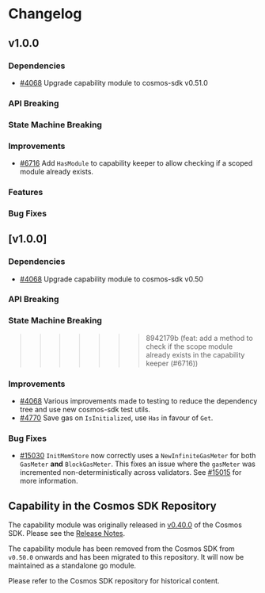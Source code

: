 <!--
Guiding Principles:
Changelogs are for humans, not machines.
There should be an entry for every single version.
The same types of changes should be grouped.
Versions and sections should be linkable.
The latest version comes first.
The release date of each version is displayed.
Mention whether you follow Semantic Versioning.
Usage:
Change log entries are to be added to the Unreleased section under the
appropriate stanza (see below). Each entry should ideally include a tag and
the Github issue reference in the following format:
* (<tag>) \#<issue-number> message
The issue numbers will later be link-ified during the release process so you do
not have to worry about including a link manually, but you can if you wish.
Types of changes (Stanzas):
"Features" for new features.
"Improvements" for changes in existing functionality.
"Deprecated" for soon-to-be removed features.
"Bug Fixes" for any bug fixes.
"Client Breaking" for breaking CLI commands and REST routes used by end-users.
"API Breaking" for breaking exported APIs used by developers building with this module.
"State Machine Breaking" for any changes that result in a different AppState given the same genesisState and txList.
Ref: https://keepachangelog.com/en/1.0.0/
-->

# Changelog

## v1.0.0

### Dependencies

* [\#4068](https://github.com/cosmos/ibc-go/pull/4068) Upgrade capability module to cosmos-sdk v0.51.0

### API Breaking

### State Machine Breaking

### Improvements

* [\#6716](https://github.com/cosmos/ibc-go/pull/6716) Add `HasModule` to capability keeper to allow checking if a scoped module already exists.

### Features

### Bug Fixes

## [v1.0.0]

### Dependencies

* [\#4068](https://github.com/cosmos/ibc-go/pull/4068) Upgrade capability module to cosmos-sdk v0.50

### API Breaking

### State Machine Breaking
>>>>>>> 8942179b (feat: add a method to check if the scope module already exists in the capability keeper (#6716))

### Improvements

* [\#4068](https://github.com/cosmos/ibc-go/pull/4068) Various improvements made to testing to reduce the dependency tree and use new cosmos-sdk test utils.
* [\#4770](https://github.com/cosmos/ibc-go/pull/4770) Save gas on `IsInitialized`, use `Has` in favour of `Get`.

### Bug Fixes

* [\#15030](https://github.com/cosmos/cosmos-sdk/pull/15030) `InitMemStore` now correctly uses a `NewInfiniteGasMeter` for both `GasMeter` **and** `BlockGasMeter`. This fixes an issue where the `gasMeter` was incremented non-deterministically across validators. See [\#15015](https://github.com/cosmos/cosmos-sdk/issues/15015) for more information.

## Capability in the Cosmos SDK Repository

The capability module was originally released in [v0.40.0](https://github.com/cosmos/cosmos-sdk/releases/tag/v0.40.0) of the Cosmos SDK.
Please see the [Release Notes](https://github.com/cosmos/cosmos-sdk/blob/v0.40.0/RELEASE_NOTES.md).

The capability module has been removed from the Cosmos SDK from `v0.50.0` onwards and has been migrated to this repository. 
It will now be maintained as a standalone go module. 

Please refer to the Cosmos SDK repository for historical content.
